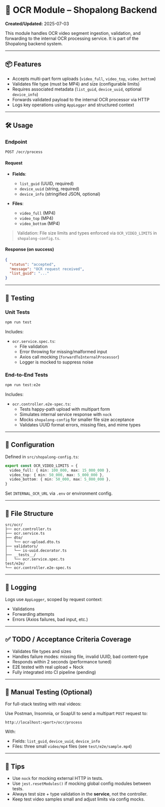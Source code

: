 # 🧾 OCR Module – Shopalong Backend

**Created/Updated:** 2025-07-03

This module handles OCR video segment ingestion, validation, and forwarding to the internal OCR processing service. It is part of the Shopalong backend system.

---

## 📦 Features

- Accepts multi-part form uploads (`video_full`, `video_top`, `video_bottom`)
- Validates file type (must be MP4) and size (configurable limits)
- Requires associated metadata (`list_guid`, `device_uuid`, optional `device_info`)
- Forwards validated payload to the internal OCR processor via HTTP
- Logs key operations using `AppLogger` and structured context

---

## 🛠️ Usage

### Endpoint

`POST /ocr/process`

#### Request

- **Fields**:
  - `list_guid` (UUID, required)
  - `device_uuid` (string, required)
  - `device_info` (stringified JSON, optional)

- **Files**:
  - `video_full` (MP4)
  - `video_top` (MP4)
  - `video_bottom` (MP4)

> Validation: File size limits and types enforced via `OCR_VIDEO_LIMITS` in `shopalong-config.ts`.

#### Response (on success)

```json
{
  "status": "accepted",
  "message": "OCR request received",
  "list_guid": "..."
}
```

---

## 🧪 Testing

### Unit Tests

```bash
npm run test
```

Includes:

- `ocr.service.spec.ts`:
  - File validation
  - Error throwing for missing/malformed input
  - Axios call mocking (`forwardToInternalProcessor`)
  - Logger is mocked to suppress noise

### End-to-End Tests

```bash
npm run test:e2e
```

Includes:

- `ocr.controller.e2e-spec.ts`:
  - Tests happy-path upload with multipart form
  - Simulates internal service response with `nock`
  - Mocks `shopalong-config` for smaller file size acceptance
  - Validates UUID format errors, missing files, and mime types

---

## 🔧 Configuration

Defined in `src/shopalong-config.ts`:

```ts
export const OCR_VIDEO_LIMITS = {
  video_full: { min: 100_000, max: 15_000_000 },
  video_top: { min: 50_000, max: 5_000_000 },
  video_bottom: { min: 50_000, max: 5_000_000 },
}
```

Set `INTERNAL_OCR_URL` via `.env` or environment config.

---

## 📁 File Structure

```
src/ocr/
├── ocr.controller.ts
├── ocr.service.ts
├── dto/
│   └── ocr-upload.dto.ts
├── validators/
│   └── is-uuid.decorator.ts
├── __tests__/
│   └── ocr.service.spec.ts
test/e2e/
└── ocr.controller.e2e-spec.ts
```

---

## 🧼 Logging

Logs use `AppLogger`, scoped by request context:

- Validations
- Forwarding attempts
- Errors (Axios failures, bad input, etc.)

---

## ✅ TODO / Acceptance Criteria Coverage

- Validates file types and sizes
- Handles failure modes: missing file, invalid UUID, bad content-type
- Responds within 2 seconds (performance tuned)
- E2E tested with real upload + Nock
- Fully integrated into CI pipeline (pending)

---

## 🧪 Manual Testing (Optional)

For full-stack testing with real videos:

Use Postman, Insomnia, or SoapUI to send a multipart `POST` request to:

```
http://localhost:<port>/ocr/process
```

With:
- Fields: `list_guid`, `device_uuid`, `device_info`
- Files: three small `video/mp4` files (see `test/e2e/sample.mp4`)

---

## 🧙 Tips

- Use `nock` for mocking external HTTP in tests.
- Use `jest.resetModules()` if mocking global config modules between tests.
- Always test size + type validation in the **service**, not the controller.
- Keep test video samples small and adjust limits via config mocks.
